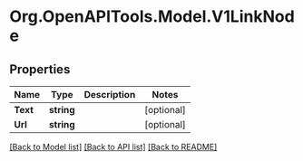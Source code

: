 # Org.OpenAPITools.Model.V1LinkNode

## Properties

Name | Type | Description | Notes
------------ | ------------- | ------------- | -------------
**Text** | **string** |  | [optional] 
**Url** | **string** |  | [optional] 

[[Back to Model list]](../README.md#documentation-for-models) [[Back to API list]](../README.md#documentation-for-api-endpoints) [[Back to README]](../README.md)

